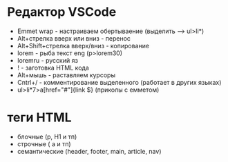 # Редактор VSCode
- Emmet wrap - настраиваем обертываение (выделить --> ul>li*)
- Alt+стрелка вверх или вниз - перенос
- Alt+Shift+стрелка вверх/вниз - копирование
- lorem - рыба текст eng (p>lorem30)
- loremru - русский яз
- ! - заготовка HTML кода
- Alt+мышь - раставляем курсоры
- Cntrl+/ - комментирование выделенного (работает в других языках)
- ul>li*7>a[href="#"]{link $} (приколы с емметом)

# теги HTML
- блочные (p, H1 и тп)
- строчные ( a и тп)
- семантические (header, footer, main, article, nav)
